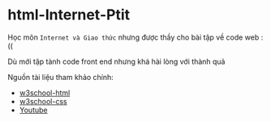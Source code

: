 # html-Internet-Ptit
Học môn `Internet và Giao thức` nhưng được thầy cho bài tập về code web :((

Dù mới tập tành code front end nhưng khá hài lòng với thành quả

Nguồn tài liệu tham khảo chính: 
* [w3school-html](https://www.w3schools.com/html/default.asp)
* [w3school-css](https://www.w3schools.com/css/default.asp)
* [Youtube](https://www.youtube.com/watch?v=oYRda7UtuhA)
